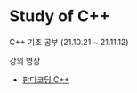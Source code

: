 # Study of C++
C++ 기초 공부 (21.10.21 ~ 21.11.12)

강의 영상
- [판다코딩 C++](https://www.inflearn.com/course/%ED%95%98%EB%A3%A8-10%EB%B6%84-%EC%94%A8%EC%81%A0%EC%81%A0/)
